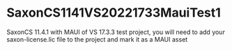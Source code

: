 # SaxonCS1141VS20221733MauiTest1
SaxonCS 11.4.1 with MAUI of VS 17.3.3 test project, you will need to add your saxon-license.lic file to the project and mark it as a MAUI asset
